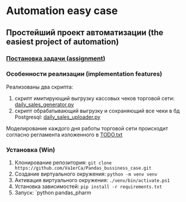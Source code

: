# Automation easy case
## Простейший проект автоматизации (the easiest project of automation)

### [Постановка задачи (assignment)](main_task.md)

### Особенности реализации (implementation features)
Реализованы два скрипта:
1. скрипт имитирующий выгрузку кассовых чеков торговой сети: [daily_sales_generator.py](daily_sales_generator.py) 
2. скрипт обрабатывающий выгрузку и сохраняющий все чеки в бд Postgresql: [daily_sales_uploader.py](daily_sales_uploader.py)  

Моделирование каждого дня работы торговой сети происходит согласно регламента изложенного 
в [TODO.txt](todo.txt) 

### Установка (Win)
1. Клонирование репозитория: `git clone https://github.com/Va1erCa/Pandas_bussiness_case.git`
2. Создание виртуального окружения: `python -m venv venv`
3. Активация виртуального окружения: `./venv/bin/activate.ps1`
4. Установка зависимостей: `pip install -r requirements.txt`
5. Запуск: `python pandas_pharm